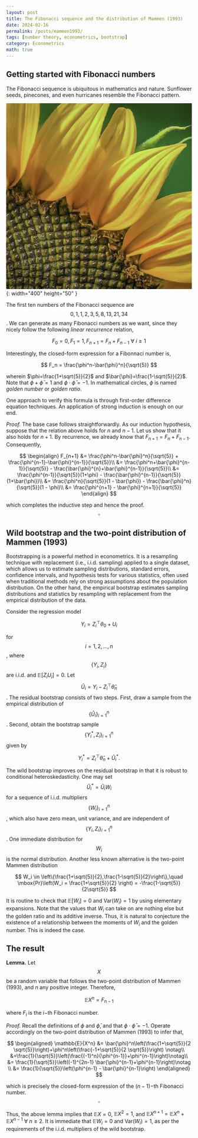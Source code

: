 ```yaml
---
layout: post
title: The Fibonacci sequence and the distribution of Mammen (1993)
date: 2024-02-16
permalink: /posts/mammen1993/
tags: [number theory, econometrics, bootstrap]
category: Econometrics
math: true
---
```


## Getting started with Fibonacci numbers

The Fibonacci sequence is ubiquitous in mathematics and nature. Sunflower seeds, pinecones, and even hurricanes resemble the Fibonacci pattern. 

![Sunflower, F1b](/assets/img/blog7/sunflower.jpg){: width="400" height="50" }

The first ten numbers of the Fibonacci sequence are $$0,1,1,2,3,5,8,13,21,34$$. We can generate as many Fibonacci numbers as we want, since they nicely follow the following _linear recurrence_ relation,

$$
F_0 = 0, F_1 = 1, F_{n+1} = F_n + F_{n-1}\ \forall\ i \geq 1
$$

Interestingly, the closed-form expression for a Fibonnaci number is,

$$
F_n = \frac{\phi^n-\bar{\phi}^n}{\sqrt{5}}
$$

wherein $\phi=\frac{1+\sqrt{5}}{2}$ and $\bar{\phi}=\frac{1-\sqrt{5}}{2}$. Note that $\phi + \bar{\phi} = 1$ and $\phi\cdot \bar{\phi} = -1$. In mathematical circles, $\phi$ is named *golden number* or *golden ratio*.

One approach to verify this formula is through first-order difference equation techniques. An application of strong induction is enough on our end.

*Proof.* The base case follows straightforwardly. As our induction hypothesis, suppose that the relation above holds for $n$ and $n-1$. Let us show that it also holds for $n+1$. By recurrence, we already know that $F_{n+1} = F_n + F_{n-1}$. Consequently,

$$
\begin{align}
F_{n+1} &= \frac{\phi^n-\bar{\phi}^n}{\sqrt{5}} + \frac{\phi^{n-1}-\bar{\phi}^{n-1}}{\sqrt{5}}\\
        &= \frac{\phi^n+\bar{\phi}^{n-1}}{\sqrt{5}} - \frac{\bar{\phi}^{n}+\bar{\phi}^{n-1}}{\sqrt{5}}\\
        &= \frac{\phi^{n-1}}{\sqrt{5}}(1+\phi) - \frac{\bar{\phi}^{n-1}}{\sqrt{5}}(1+\bar{\phi})\\
        &= \frac{\phi^n}{\sqrt{5}}(1 - \bar{\phi}) - \frac{\bar{\phi}^n}{\sqrt{5}}(1 - \phi)\\
        &= \frac{\phi^{n+1} - \bar{\phi}^{n+1}}{\sqrt{5}}
\end{align}
$$

which completes the inductive step and hence the proof. $$\square$$

## Wild bootstrap and the two-point distribution of Mammen (1993)

Bootstrapping is a powerful method in econometrics. It is a resampling technique with replacement (i.e., i.i.d. sampling) applied to a single dataset, which allows us to estimate sampling distributions, standard errors, confidence intervals, and hypothesis tests for various statistics, often used when traditional methods rely on strong assumptions about the population distribution. On the other hand, the empirical bootstrap estimates sampling distributions and statistics by resampling with replacement from the empirical distribution of the data. 

Consider the regression model

$$
Y_i=Z_i^{\top} \theta_0+U_i
$$

for $$i=1,2, \ldots, n$$, where $$\left\{Y_i, Z_i\right\}$$ are i.i.d. and $\mathbb{E}\left[Z_i U_i\right]=0$. Let $$\hat{U}_i=Y_i-Z_i^{\top} \hat{\theta}_n$$. The residual bootstrap consists of two steps. First, draw a sample from the empirical distribution of $$\left\{\hat{U}_i\right\}_{i=1}^n$$. Second, obtain the bootstrap sample $$\left\{Y_i^*, Z_i\right\}_{i=1}^n$$ given by

$$
Y_i^*=Z_i^{\top} \hat{\theta}_n+\hat{U}_i^* .
$$

The wild bootstrap improves on the residual bootstrap in that it is robust to conditional heteroskedasticity. One may set $$\hat{U}_i^*=\hat{U}_i W_i$$ for a sequence of i.i.d. multipliers $$\left\{W_i\right\}_{i=1}^n$$, which also have zero mean, unit variance, and are independent of $$\left\{Y_i, Z_i\right\}_{i=1}^n$$. One immediate distribution for $$W_i$$ is the normal distribution. Another less known alternative is the two-point Mammen distribution

$$
W_i \in \left\{\frac{1+\sqrt{5}}{2},\frac{1-\sqrt{5}}{2}\right\},\quad 
\mbox{Pr}\left(W_i = \frac{1+\sqrt{5}}{2} \right) = -\frac{1-\sqrt{5}}{2\sqrt{5}}
$$

It is routine to check that $\mathbb{E}[W_i] = 0$ and $\mbox{Var}(W_i) = 1$ by using elementary expansions. Note that the values that $W_i$ can take on are nothing else but the golden ratio and its additive inverse. Thus, it is natural to conjecture the existence of a relationship between the moments of $W_i$ and the golden number. This is indeed the case.

## The result

**Lemma.** Let $$X$$ be a random variable that follows the two-point distribution of Mammen (1993), and $n$ any positive integer. Therefore, 

$$\mathbb{E}{X^n} = F_{n-1}$$

where $F_i$ is the $i-$th Fibonacci number.

*Proof.* Recall the definitions of $\phi$ and $\bar{\phi}$, and that $\phi\cdot \bar{\phi} = -1$. Operate accordingly on the two-point distribution of Mammen (1993) to infer that,

$$
\begin{aligned}
\mathbb{E}{X^n} 
	&= \bar{\phi}^n\left(\frac{1+\sqrt{5}}{2 \sqrt{5}}\right)+\phi^n\left(\frac{-1+\sqrt{5}}{2 \sqrt{5}}\right) \notag\\
	&=\frac{1}{\sqrt{5}}\left(\frac{(-1)^n}{\phi^{n-1}}+\phi^{n-1}\right)\notag\\
	&= \frac{1}{\sqrt{5}}\left((-1)^{2n-1} \bar{\phi}^{n-1}+\phi^{n-1}\right)\notag \\
    &= \frac{1}{\sqrt{5}}\left(\phi^{n-1} - \bar{\phi}^{n-1}\right)
\end{aligned}
$$

which is precisely the closed-form expression of the $(n-1)-$th Fibonacci number. $$\square$$

Thus, the above lemma implies that $\mathbb{E}{X} = 0$, $\mathbb{E}{X^2} = 1$, and $\mathbb{E}{X^{n+1}} = \mathbb{E}{X^{n}} + \mathbb{E}{X^{n-1}}\ \forall\ n \geq 2$. It is immediate that $\mathbb{E}{W_i} = 0$ and $\mbox{Var}(W_i) = 1$, as per the requirements of the i.i.d. multipliers of the wild bootstrap.